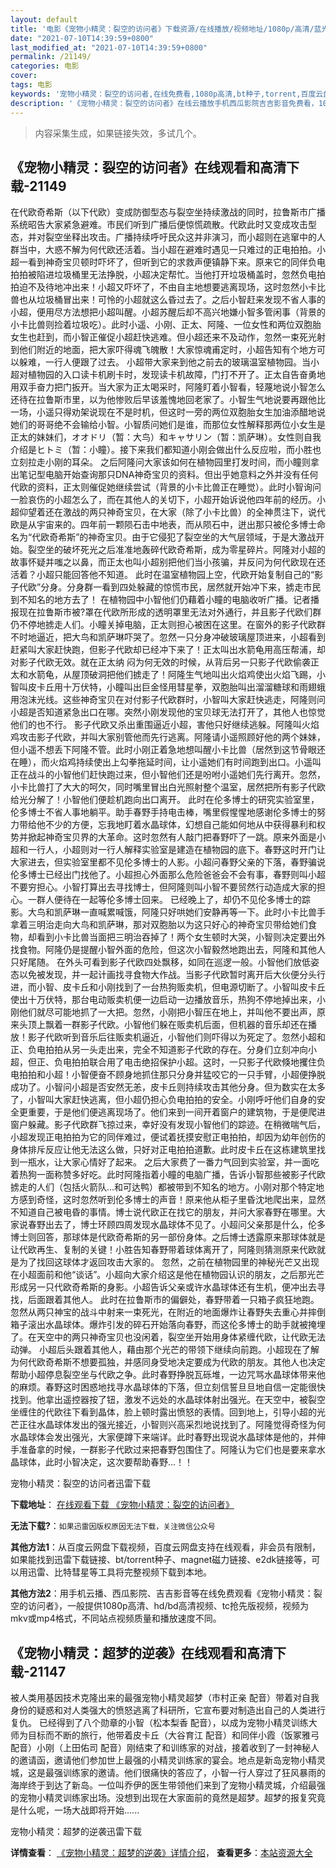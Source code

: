 ```yaml
---
layout: default
title: '电影《宠物小精灵：裂空的访问者》下载资源/在线播放/视频地址/1080p/高清/蓝光'
date: "2021-07-10T14:39:59+0800"
last_modified_at: "2021-07-10T14:39:59+0800"
permalink: /21149/
categories: 电影
cover:
tags: 电影
keywords: '宠物小精灵：裂空的访问者,在线免费看,1080p高清,bt种子,torrent,百度云盘,magnet,磁力链,迅雷下载资源'
description: '《宠物小精灵：裂空的访问者》在线云播放手机西瓜影院吉吉影音免费看，1080p高清bd/hd未删减完整版和tc抢先枪版，mkv/mp4格式，附带bt/torrent种子、magnet/磁力链、百度云盘、网盘资源迅雷下载链接'
---
```


>内容采集生成，如果链接失效，多试几个。


## 《宠物小精灵：裂空的访问者》在线观看和高清下载-21149

在代欧奇希斯（以下代欧）变成防御型态与裂空坐持续激战的同时，拉鲁斯市广播系统昭告大家紧急避难。市民们听到广播后便惊慌疏散。代欧此时又变成攻击型态，并对裂空坐释出攻击。广播持续呼吁民众这并非演习，而小超则在逃窜中的人群当中，大惑不解为何代欧还活着。当小超在避难时遇见一只难过的正电拍拍。小超一看到神奇宝贝顿时吓坏了，但听到它的求救声便镇静下来。原来它的同伴负电拍拍被陷进垃圾桶里无法挣脱，小超决定帮忙。当他打开垃圾桶盖时，忽然负电拍拍迫不及待地冲出来！小超又吓坏了，不由自主地想要逃离现场，这时忽然小卡比兽也从垃圾桶冒出来！可怜的小超就这么昏过去了。之后小智赶来发现不省人事的小超，便用尽方法想把小超叫醒。小超苏醒后却不高兴地嫌小智多管闲事（背景的小卡比兽则捡着垃圾吃）。此时小遥、小刚、正太、阿隆、一位女性和两位双胞胎女生也赶到，而小智正催促小超赶快逃难。但小超还来不及动作，忽然一束死光射到他们附近的地面，把大家吓得魂飞魄散！大家惊魂甫定时，小超告知有个地方可以躲难，一行人便跟了过去。 小超带大家来到他之前去的玻璃温室植物园。当小超对植物园的入口读卡机刷卡时，发现读卡机故障，门打不开了。正太自告奋勇地用双手奋力把门扳开。当大家为正太喝采时，阿隆盯着小智看，轻蔑地说小智怎么还待在拉鲁斯市里，以为他惨败后早该羞愧地回老家了。小智生气地说要再跟他比一场，小遥只得劝架说现在不是时机，但这时一旁的两位双胞胎女生加油添醋地说她们的哥哥绝不会输给小智。小智质问她们是谁，而那位女性解释那两位小女生是正太的妹妹们，オオドリ（暂：大鸟）和キャサリン（暂：凯萨琳）。女性则自我介绍是ヒトミ（暂：小瞳）。接下来我们都知道小刚会做出什么反应啦，而小胜也立刻拉走小刚的耳朵。 之后阿隆问大家该如何在植物园里打发时间，而小瞳则拿出笔记型电脑开始查询那只DNA神奇宝贝的资料。但出乎她意料之外并没有任何代欧的资料，正太则催促她继续尝试（背景的小卡比兽正在睡觉）。此时小智询问一脸哀伤的小超怎么了，而在其他人的关切下，小超开始诉说他四年前的经历。小超仰望着还在激战的两只神奇宝贝，在大家（除了小卡比兽）的全神贯注下，说代欧是从宇宙来的。四年前一颗陨石击中地表，而从陨石中，迸出那只被伦多博士命名为“代欧奇希斯”的神奇宝贝。由于它侵犯了裂空坐的大气层领域，于是大激战开始。裂空坐的破坏死光之后准准地轰碎代欧奇希斯，成为零星碎片。阿隆对小超的故事怀疑并嗤之以鼻，而正太也叫小超别把他们当小孩骗，并反问为何代欧现在还活着？小超只能回答他不知道。 此时在温室植物园上空，代欧开始复制自己的“影子代欧”分身。分身群一看到四处躲藏的惊慌市民，居然就开始冲下来，掳走市民到不知名的地方去了！ 在植物园中小智他们仍藉着小瞳的电脑收听广播。记者播报现在拉鲁斯市被?罩在代欧所形成的透明罩里无法对外通行，并且影子代欧们群仍不停地掳走人们。小瞳关掉电脑，正太则担心被困在这里。在窗外的影子代欧群不时地逼近，把大鸟和凯萨琳吓哭了。忽然一只分身冲破玻璃屋顶进来，小超看到赶紧叫大家赶快跑，但影子代欧却已经冲下来了！正太叫出水箭龟用高压帮浦，却对影子代欧无效。就在正太纳 闷为何无效的时候，从背后另一只影子代欧偷袭正太和水箭龟，从屋顶破洞把他们掳走了！阿隆生气地叫出火焰鸡使出火焰飞踢，小智叫皮卡丘用十万伏特，小瞳叫出巨金怪用彗星拳，双胞胎叫出溜溜糖球和雨翅蛾用泡沫光线。这些神奇宝贝在对付影子代欧群时，小智叫大家赶快逃走，阿隆则问小超是否知道紧急出口在哪。突然小刚发现他的宝贝球无法打开了，其他人也惊觉他们的也不行。 影子代欧又杀出重围逼近小超，害他只好继续逃躲。阿隆叫火焰鸡攻击影子代欧，并叫大家别管他而先行逃离。阿隆请小遥照顾好他的两个妹妹，但小遥不想丢下阿隆不管。此时小刚正着急地想叫醒小卡比兽（居然到这节骨眼还在睡），而火焰鸡持续使出上勾拳拖延时间，让小遥她们有时间跑到出口。小遥叫正在战斗的小智他们赶快跑过来，但小智他们还是吩咐小遥她们先行离开。忽然，小卡比兽打了大大的呵欠，同时嘴里冒出白光照射整个温室，居然把所有影子代欧给光分解了！小智他们便趁机跑向出口离开。 此时在伦多博士的研究实验室里，伦多博士不省人事地躺平。助手春野手持电击棒，嘴里假惺惺地感谢伦多博士的努力带给他不少的方便，忘我地盯着水晶球体，幻想自己能如何地从中获得暴利和权势并掀起神奇宝贝界的大革命。这时忽然有人敲门把春野吓了一跳。原来外面是小超和一行人，小超则对一行人解释实验室是建造在植物园的底下。春野这时开门让大家进去，但实验室里都不见伦多博士的人影。小超问春野父亲的下落，春野骗说伦多博士已经出门找他了。小超担心外面那么危险爸爸会不会有事，春野则叫小超不要穷担心。小智打算出去寻找博士，但阿隆则叫小智不要贸然行动造成大家的担心。一群人便待在一起等伦多博士回来。 已经晚上了，却仍不见伦多博士的踪影。大鸟和凯萨琳一直喊累喊饿，阿隆只好哄她们安静再等一下。此时小卡比兽手拿着三明治走向大鸟和凯萨琳，那对双胞胎以为这只好心的神奇宝贝带给她们食物，却看到小卡比兽当面把三明治吞掉了！两个女生顿时大哭，小智则决定要出外找食物。阿隆仍是提醒小智外面的危险，但这次小智毅然地跑出去，阿隆和其他人只好尾随。 在外头可看到影子代欧四处飘移，如同在巡逻一般。小智他们放低姿态以免被发现，并一起计画找寻食物大作战。当影子代欧暂时离开后大伙便分头行进，而小智、皮卡丘和小刚找到了一台热狗贩卖机，但电源切断了。小智叫皮卡丘使出十万伏特，那台电动贩卖机便一边启动一边播放音乐，热狗不停地掉出来，小刚他们就尽可能地抓了一大把。忽然，小刚把小智压在地上，并叫他不要出声，原来头顶上飘着一群影子代欧。小智他们躲在贩卖机后面，但机器的音乐却还在播放！影子代欧听到音乐后往贩卖机逼近，小智他们则吓得以为死定了。忽然小超和正、负电拍拍从另一头走出来，完全不知道影子代欧的存在。分身们立刻冲向小超，但正、负电拍拍联合用了电击绝招保护小超。这时，一只影子代欧倏地攫住负电拍拍和小超！小智便奋不顾身地抓住那只分身并猛咬它的一只手臂，小超便挣脱成功了。小智问小超是否安然无恙，皮卡丘则持续攻击其他分身。但为数实在太多了，小智叫大家赶快逃离，但小超仍担心负电拍拍的安全。小刚呼吁他们自身的安全更重要，于是他们便逃离现场了。他们来到一间开着窗户的建筑物，于是便爬进窗户躲藏。影子代欧群飞掠过来，幸好没有发现小智他们的踪迹。在稍微喘气后，小超发现正电拍拍为它的同伴难过，便试着抚摸安慰正电拍拍，却因为幼年创伤的身体排斥反应让他无法这么做，只好对正电拍拍道歉。此时皮卡丘在这栋建筑里找到一瓶水，让大家心情好了起来。 之后大家费了一番力气回到实验室，并一面吃着热狗一面称赞多好吃。此时阿隆指着小瞳的电脑广播，告诉小智那些被影子代欧掳走的人们（包括火箭队…和可达鸭）都被带到不知名的地方。小刚对那个特定地方感到奇怪，这时忽然听到伦多博士的声音！原来他从柜子里昏沈地爬出来，显然不知道自己被电昏的事情。博士说代欧正在找它的朋友，并问大家春野在哪里。大家说春野出去了，博士环顾四周发现水晶球体不见了。小超问父亲那是什么，伦多博士则回答，那球体是代欧奇希斯的另一部份身体。之后博士透露原来那球体就是让代欧再生、复制的关键！小胜告知春野带着球体离开了，阿隆则猜测原来代欧就是为了找回这球体才返回攻击大家的。 忽然，之前在植物园里的神秘光芒又出现在小超面前和他“谈话”。小超向大家介绍这是他在植物园认识的朋友，之后那光芒形成另一只代欧奇希斯的身影。小超告诉父亲或许水晶球体还有生机，便冲出去寻找，后面跟着其他人。 此时在拉鲁斯市的偏僻处，春野带着一只箱子疯狂地跑。忽然从两只神宝的战斗中射来一束死光，在附近的地面爆炸让春野失去重心并摔倒箱子滚出水晶球体。爆炸引发的碎石开始落向春野，而这伦多博士的助手就被掩埋了。在天空中的两只神奇宝贝也没闲着，裂空坐开始用身体紧缠代欧，让代欧无法动弹。 小超后头跟着其他人，藉由那个光芒的带领下继续向前跑。小超现在了解为何代欧奇希斯不想要孤独，并感同身受地决定要成为代欧的朋友。其他人也决定帮助小超停息裂空坐与代欧之争。此时春野挣脱瓦砾堆，一边咒骂水晶球体带来他的麻烦。春野这时困惑地找寻水晶球体的下落，但立刻信誓旦旦地自信一定能很快找到。他拿出遥控器按了钮，激发不远处的水晶球体射出强光。在天空中，被裂空坐缠住的代欧往下看到晶体，脸上顿时露出愤怒的表情。回到地上，引导小超的光芒正往水晶球体发出的强光接近，小智则兴高采烈地说找到了。阿隆觉得奇怪为何水晶球体会发出强光，大家便蹲下来端详。此时春野出现说水晶球体是他的，并伸手准备拿的时候，一群影子代欧过来把春野包围住了。阿隆认为它们也是要来拿水晶球体，此时小智决定，这次要帮助春野…！！


宠物小精灵：裂空的访问者迅雷下载

**下载地址**： [在线观看下载 《宠物小精灵：裂空的访问者》](https://www.993dy.com//vod-detail-id-27955.html) 


**无法下载?**：`如果迅雷因版权原因无法下载，关注微信公众号 `

**其他方法1**：从百度云网盘下载视频，百度云网盘支持在线观看，非会员有限制，如果能找到迅雷下载链接、bt/torrent种子、magnet磁力链接、e2dk链接等，可以用迅雷、比特彗星等工具将完整视频下载到本地。

**其他方法2**：用手机云播、西瓜影院、吉吉影音等在线免费观看《宠物小精灵：裂空的访问者》，一般提供1080p高清、hd/bd高清视频、tc抢先版视频，视频为mkv或mp4格式，不同站点视频质量和播放速度不同。


## 《宠物小精灵：超梦的逆袭》在线观看和高清下载-21147

被人类用基因技术克隆出来的最强宠物小精灵超梦（市村正亲 配音）带着对自我身份的疑惑和对人类强大的愤怒逃离了科研所，它宣布要对制造出自己的人类进行复仇。 已经得到了八个勋章的小智（松本梨香 配音），以成为宠物小精灵训练大师为目标而不断的旅行，他带着皮卡丘（大谷育江 配音）和同伴小霞（饭冢雅弓 配音）小刚（上田佑司 配音）刚结束了和训练家的对战，接着收到了一封神秘人的邀请函，邀请他们参加世上最强的小精灵训练家的宴会。地点是新岛宠物小精灵城，这是最强训练家的邀请。他们很痛快的答应了，小智一行人穿过了狂风暴雨的海岸终于到达了新岛。一位叫乔伊的医生带领他们来到了宠物小精灵城，介绍最强的宠物小精灵训练家出场。没想到出现在大家面前的竟然是超梦。超梦的报复究竟是什么呢，一场大战即将开始......


宠物小精灵：超梦的逆袭迅雷下载

**详情查看**： [《宠物小精灵：超梦的逆袭》详情介绍](/movie/21147/)， **查看更多**：[本站资源大全](/movie/t/all/)

